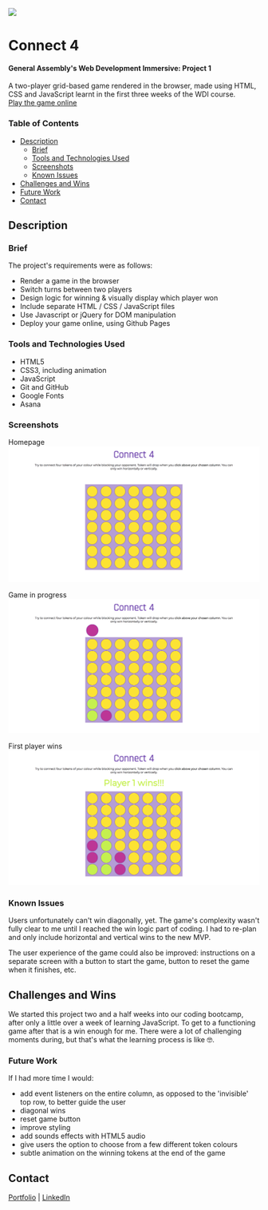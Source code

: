 ![](https://ga-dash.s3.amazonaws.com/production/assets/logo-9f88ae6c9c3871690e33280fcf557f33.png)

# Connect 4

#### General Assembly's Web Development Immersive: Project 1

A two-player grid-based game rendered in the browser, made using HTML, CSS and JavaScript learnt in the first three weeks of the WDI course.  
[Play the game online](https://terezakinnert.github.io/wdi-project-1/)


### Table of Contents

- [Description](#description)
  - [Brief](#brief)
  - [Tools and Technologies Used](#tools-and-technologies-used)
  - [Screenshots](#screenshots)
  - [Known Issues](#known-issues)
- [Challenges and Wins](#challenges-and-wins)
- [Future Work](#future-work)
- [Contact](#contact)


## Description


### Brief

The project's requirements were as follows:  

- Render a game in the browser
- Switch turns between two players
- Design logic for winning & visually display which player won
- Include separate HTML / CSS / JavaScript files
- Use Javascript or jQuery for DOM manipulation
- Deploy your game online, using Github Pages


### Tools and Technologies Used

- HTML5
- CSS3, including animation
- JavaScript
- Git and GitHub
- Google Fonts
- Asana


### Screenshots

Homepage
![Homepage](screenshots/c4-home.png)

Game in progress
![game](screenshots/c4-game-on.png)

First player wins
![game](screenshots/c4-win.png)


### Known Issues

Users unfortunately can't win diagonally, yet. The game's complexity wasn't fully clear to me until I reached the win logic part of coding. I had to re-plan and only include horizontal and vertical wins to the new MVP.  

The user experience of the game could also be improved: instructions on a separate screen with a button to start the game, button to reset the game when it finishes, etc.


## Challenges and Wins

We started this project two and a half weeks into our coding bootcamp, after only a little over a week of learning JavaScript. To get to a functioning game after that is a win enough for me. There were a lot of challenging moments during, but that's what the learning process is like 🤓.


### Future Work

If I had more time I would:

- add event listeners on the entire column, as opposed to the 'invisible' top row, to better guide the user
- diagonal wins
- reset game button
- improve styling
- add sounds effects with HTML5 audio
- give users the option to choose from a few different token colours
- subtle animation on the winning tokens at the end of the game


## Contact

[Portfolio](http://terezakinnert.com/) | [LinkedIn](https://www.linkedin.com/in/terezakinnert/)
